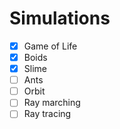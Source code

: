 # Simulations
- [x] Game of Life
- [x] Boids
- [x] Slime
- [ ] Ants
- [ ] Orbit
- [ ] Ray marching
- [ ] Ray tracing
